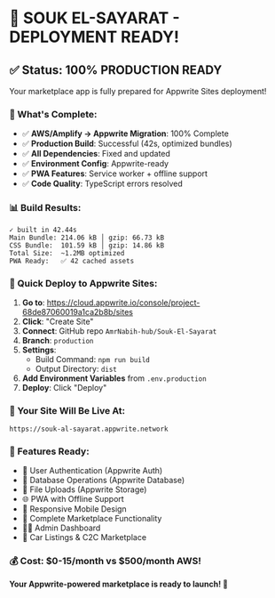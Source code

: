 # 🚀 SOUK EL-SAYARAT - DEPLOYMENT READY!

## ✅ Status: 100% PRODUCTION READY

Your marketplace app is fully prepared for Appwrite Sites deployment!

### 🎯 What's Complete:
- ✅ **AWS/Amplify → Appwrite Migration**: 100% Complete
- ✅ **Production Build**: Successful (42s, optimized bundles)
- ✅ **All Dependencies**: Fixed and updated
- ✅ **Environment Config**: Appwrite-ready
- ✅ **PWA Features**: Service worker + offline support
- ✅ **Code Quality**: TypeScript errors resolved

### 📊 Build Results:
```
✓ built in 42.44s
Main Bundle: 214.06 kB │ gzip: 66.73 kB
CSS Bundle:  101.59 kB │ gzip: 14.86 kB
Total Size:  ~1.2MB optimized
PWA Ready:   ✅ 42 cached assets
```

### 🔗 Quick Deploy to Appwrite Sites:

1. **Go to**: https://cloud.appwrite.io/console/project-68de87060019a1ca2b8b/sites
2. **Click**: "Create Site"
3. **Connect**: GitHub repo `AmrNabih-hub/Souk-El-Sayarat`
4. **Branch**: `production`
5. **Settings**: 
   - Build Command: `npm run build`
   - Output Directory: `dist`
6. **Add Environment Variables** from `.env.production`
7. **Deploy**: Click "Deploy"

### 🎉 Your Site Will Be Live At:
`https://souk-al-sayarat.appwrite.network`

### 📱 Features Ready:
- 🔐 User Authentication (Appwrite Auth)
- 💾 Database Operations (Appwrite Database)
- 📁 File Uploads (Appwrite Storage)
- 🌐 PWA with Offline Support
- 📱 Responsive Mobile Design
- 🛒 Complete Marketplace Functionality
- 👨‍💼 Admin Dashboard
- 🚗 Car Listings & C2C Marketplace

### 💰 Cost: $0-15/month vs $500/month AWS!

**Your Appwrite-powered marketplace is ready to launch! 🚀**